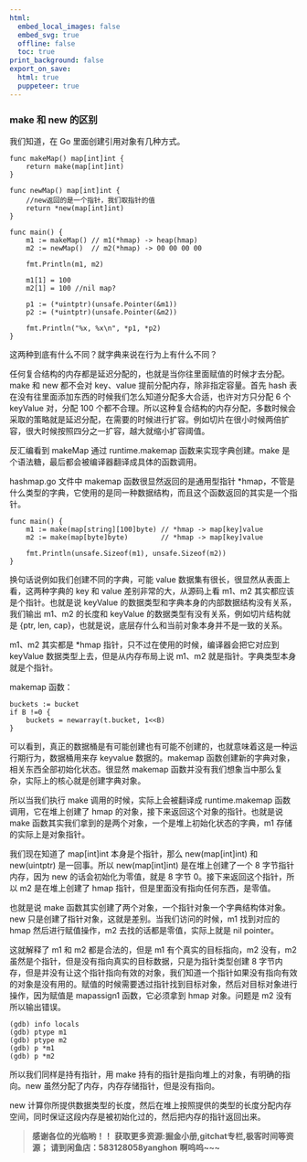 ```yaml
---
html:
  embed_local_images: false
  embed_svg: true
  offline: false
  toc: true
print_background: false
export_on_save:
  html: true
  puppeteer: true
---
```

### make 和 new 的区别

我们知道，在 Go 里面创建引用对象有几种方式。

    
    
    func makeMap() map[int]int {
        return make(map[int]int)
    }
    
    func newMap() map[int]int {
        //new返回的是一个指针，我们取指针的值
        return *new(map[int]int)
    }
    
    func main() {
        m1 := makeMap() // m1(*hmap) -> heap(hmap)
        m2 := newMap()  // m2(*hmap) -> 00 00 00 00
    
        fmt.Println(m1, m2)
    
        m1[1] = 100
        m2[1] = 100 //nil map?
    
        p1 := (*uintptr)(unsafe.Pointer(&m1))
        p2 := (*uintptr)(unsafe.Pointer(&m2))
    
        fmt.Println("%x, %x\n", *p1, *p2)
    }
    

这两种到底有什么不同？就字典来说在行为上有什么不同？

任何复合结构的内存都是延迟分配的，也就是当你往里面赋值的时候才去分配。make 和 new 都不会对 key、value 提前分配内存，除非指定容量。首先
hash 表在没有往里面添加东西的时候我们怎么知道分配多大合适，也许对方只分配 6 个 keyValue 对，分配 100
个都不合理。所以这种复合结构的内存分配，多数时候会采取的策略就是延迟分配，在需要的时候进行扩容。例如切片在很小时候两倍扩容，很大时候按照四分之一扩容，越大就缩小扩容阈值。

反汇编看到 makeMap 通过 runtime.makemap 函数来实现字典创建。make 是个语法糖，最后都会被编译器翻译成具体的函数调用。

hashmap.go 文件中 makemap 函数很显然返回的是通用型指针
*hmap，不管是什么类型的字典，它使用的是同一种数据结构，而且这个函数返回的其实是一个指针。

    
    
    func main() {
        m1 := make(map[string][100]byte) // *hmap -> map[key]value
        m2 := make(map[byte]byte)        // *hmap -> map[key]value
    
        fmt.Println(unsafe.Sizeof(m1), unsafe.Sizeof(m2))
    }
    

换句话说例如我们创建不同的字典，可能 value 数据集有很长，很显然从表面上看，这两种字典的 key 和 value 差别非常的大，从源码上看 m1、m2
其实都应该是个指针。也就是说 keyValue 的数据类型和字典本身的内部数据结构没有关系，我们输出 m1、m2 的长度和 keyValue
的数据类型有没有关系，例如切片结构就是 {ptr, len, cap}，也就是说，底层存什么和当前对象本身并不是一致的关系。

m1、m2 其实都是 *hmap 指针，只不过在使用的时候，编译器会把它对应到 keyValue 数据类型上去，但是从内存布局上说 m1、m2
就是指针。字典类型本身就是个指针。

makemap 函数：

    
    
    buckets := bucket
    if B !=0 {
        buckets = newarray(t.bucket, 1<<B)
    }
    

可以看到，真正的数据桶是有可能创建也有可能不创建的，也就意味着这是一种运行期行为，数据桶用来存 keyvalue 数据的。makemap
函数创建新的字典对象，相关东西全部初始化状态。很显然 makemap 函数并没有我们想象当中那么复杂，实际上的核心就是创建字典对象。

所以当我们执行 make 调用的时候，实际上会被翻译成 runtime.makemap 函数调用，它在堆上创建了 hmap
的对象，接下来返回这个对象的指针。也就是说 make 函数其实我们拿到的是两个对象，一个是堆上初始化状态的字典，m1 存储的实际上是对象指针。

我们现在知道了 map[int]int 本身是个指针，那么 new(map[int]int) 和 new(uintptr) 是一回事。所以
new(map[int]int) 是在堆上创建了一个 8 字节指针内存，因为 new 的话会初始化为零值，就是 8 字节 0。接下来返回这个指针，所以 m2
是在堆上创建了 hmap 指针，但是里面没有指向任何东西，是零值。

也就是说 make 函数其实创建了两个对象，一个指针对象一个字典结构体对象。new 只是创建了指针对象，这就是差别。当我们访问的时候，m1 找到对应的
hmap 然后进行赋值操作，m2 去找的话都是零值，实际上就是 nil pointer。

这就解释了 m1 和 m2 都是合法的，但是 m1 有个真实的目标指向，m2 没有，m2 虽然是个指针，但是没有指向真实的目标数据，只是为指针类型创建 8
字节内存，但是并没有让这个指针指向有效的对象，我们知道一个指针如果没有指向有效的对象是没有用的。赋值的时候需要透过指针找到目标对象，然后对目标对象进行操作，因为赋值是
mapassign1 函数，它必须拿到 hmap 对象。问题是 m2 没有所以输出错误。

    
    
    (gdb) info locals
    (gdb) ptype m1
    (gdb) ptype m2
    (gdb) p *m1
    (gdb) p *m2
    

所以我们同样是持有指针，用 make 持有的指针是指向堆上的对象，有明确的指向。new 虽然分配了内存，内存存储指针，但是没有指向。

new 计算你所提供数据类型的长度，然后在堆上按照提供的类型的长度分配内存空间，同时保证这段内存是被初始化过的，然后把内存的指针返回出来。

> **感谢各位的光临哟！！**
> **获取更多资源:掘金小册,gitchat专栏,极客时间等资源；**
> **请到闲鱼店：583128058yanghon**
> **啊呜呜~~~**